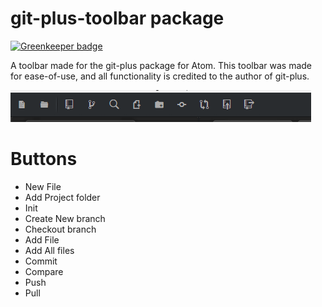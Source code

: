 # git-plus-toolbar package

[![Greenkeeper badge](https://badges.greenkeeper.io/Pyragon/git-plus-toolbar.svg)](https://greenkeeper.io/)

A toolbar made for the git-plus package for Atom.
This toolbar was made for ease-of-use, and all functionality is credited to the author of git-plus.

![A screenshot of your package](https://github.com/Pyragon/git-plus-toolbar/raw/master/toolbar-image.png)

# Buttons
*   New File
*   Add Project folder
*   Init
*   Create New branch
*   Checkout branch
*   Add File
*   Add All files
*   Commit
*   Compare
*   Push
*   Pull
